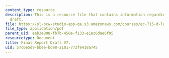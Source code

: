 ```yaml
---
content_type: resource
description: This is a resource file that contains information regarding final report
  draft.
file: https://ol-ocw-studio-app-qa.s3.amazonaws.com/courses/ec-715-d-lab-disseminating-innovations-for-the-common-good-spring-2007/57c0e5d9bbeebd982101772fe418a745_MITEC_715S07_igniting.pdf
file_type: application/pdf
parent_uid: eab3e808-fb7b-450e-f133-e1ac6dae6f05
resourcetype: Document
title: Final Report Draft V7.
uid: 57c0e5d9-bbee-bd98-2101-772fe418a745
---
```

